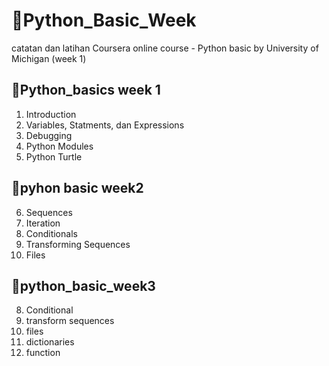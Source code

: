 # 📌Python_Basic_Week
catatan dan latihan
Coursera online course - Python basic by University of Michigan (week 1)

## 📒Python_basics week 1
1. Introduction
2. Variables, Statments, dan Expressions
3. Debugging
4. Python Modules
5. Python Turtle

## 📒pyhon basic week2
6. Sequences
7. Iteration
8. Conditionals
9. Transforming Sequences
10. Files

## 📒python_basic_week3
8. Conditional
9. transform sequences
10. files
11. dictionaries
12. function
